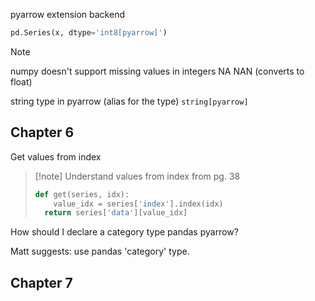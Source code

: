 

pyarrow extension backend
```python
pd.Series(x, dtype='int8[pyarrow]')
```


> [!note] 
> numpy doesn't support missing values in integers NA NAN (converts to float)

string type in pyarrow (alias for the type) `string[pyarrow]`


## Chapter 6

Get values from index

> [!note] Understand values from index
> from pg. 38
> ```python
> def get(series, idx):
>     value_idx = series['index'].index(idx)
> 	return series['data'][value_idx]
> ```


How should I declare a category type pandas pyarrow?

Matt suggests: use pandas 'category' type.


## Chapter 7




